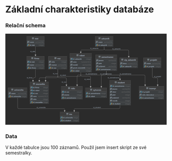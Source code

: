 # Základní charakteristiky databáze

### Relační schema

![Relation_schema](relational_schema.png)

### Data
V každé tabulce jsou 100 záznamů. Použil jsem insert skript ze své semestralky.